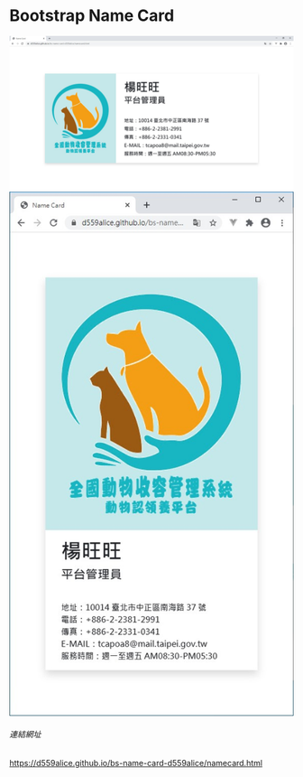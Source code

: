 # Bootstrap Name Card
![image](NameCard_1.jpg)
![image](NameCard_2.jpg)
###### 連結網址
https://d559alice.github.io/bs-name-card-d559alice/namecard.html
